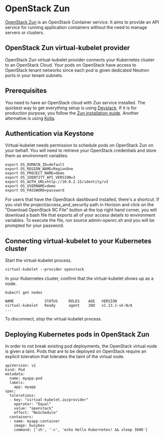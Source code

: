 # OpenStack Zun

[OpenStack Zun](https://docs.openstack.org/zun/latest/) is an OpenStack Container service.
It aims to provide an API service for running application containers without the need to
manage servers or clusters.

## OpenStack Zun virtual-kubelet provider

OpenStack Zun virtual-kubelet provider connects your Kubernetes cluster to an OpenStack Cloud.
Your pods on OpenStack have access to OpenStack tenant networks since each pod is given
dedicated Neutron ports in your tenant subnets.

## Prerequisites

You need to have an OpenStack cloud with Zun service installed.
The quickest way to get everything setup is using
[Devstack](https://docs.openstack.org/zun/latest/contributor/quickstart.html).
If it is for production purpose, you follow the
[Zun installation guide](https://docs.openstack.org/zun/latest/install/index.html).
Another alternative is using
[Kolla](https://docs.openstack.org/kolla-ansible/latest/reference/compute/zun-guide.html).

## Authentication via Keystone

Virtual-kubelet needs permission to schedule pods on OpenStack Zun on your behalf.
You will need to retrieve your OpenStack credentials and store them as environment variables.

```console
export OS_DOMAIN_ID=default
export OS_REGION_NAME=RegionOne
export OS_PROJECT_NAME=demo
export OS_IDENTITY_API_VERSION=3
export OS_AUTH_URL=http://10.0.2.15/identity/v3
export OS_USERNAME=demo
export OS_PASSWORD=password
```

For users that have the OpenStack dashboard installed, there's a shortcut. If you visit the
project/access_and_security path in Horizon and click on the "Download OpenStack RC File" button
at the top right hand corner, you will download a bash file that exports all of your access details
to environment variables. To execute the file, run source admin-openrc.sh and you will be prompted
for your password.

## Connecting virtual-kubelet to your Kubernetes cluster

Start the virtual-kubelet process.

```console
virtual-kubelet --provider openstack
```

In your Kubernetes cluster, confirm that the virtual-kubelet shows up as a node.
```console
kubectl get nodes

NAME              STATUS     ROLES    AGE   VERSION
virtual-kubelet   Ready      agent    20d   v1.13.1-vk-N/A
...
```

To disconnect, stop the virtual-kubelet process.

## Deploying Kubernetes pods in OpenStack Zun

In order to not break existing pod deployments, the OpenStack virtual node is given a taint.
Pods that are to be deployed on OpenStack require an explicit toleration that tolerates the
taint of the virtual node.

```
apiVersion: v1
kind: Pod
metadata:
  name: myapp-pod
  labels:
    app: myapp
spec:
  tolerations:
  - key: "virtual-kubelet.io/provider"
    operator: "Equal"
    value: "openstack"
    effect: "NoSchedule"
  containers:
  - name: myapp-container
    image: busybox
    command: ['sh', '-c', 'echo Hello Kubernetes! && sleep 3600']
```
